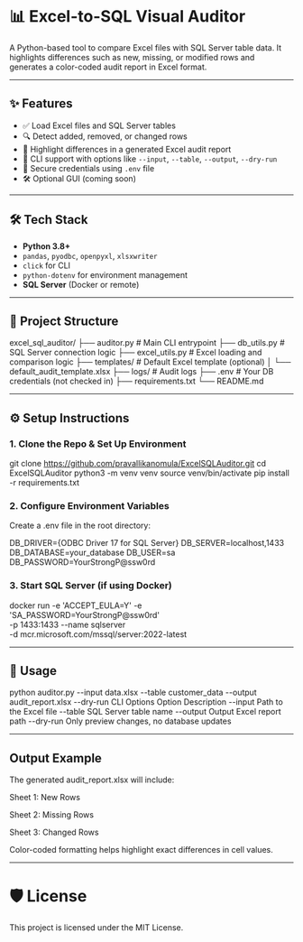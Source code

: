 # 📊 Excel-to-SQL Visual Auditor

A Python-based tool to compare Excel files with SQL Server table data. It highlights differences such as new, missing, or modified rows and generates a color-coded audit report in Excel format.

---

## ✨ Features

- ✅ Load Excel files and SQL Server tables
- 🔍 Detect added, removed, or changed rows
- 🎨 Highlight differences in a generated Excel audit report
- 💬 CLI support with options like `--input`, `--table`, `--output`, `--dry-run`
- 🔐 Secure credentials using `.env` file
- 🛠 Optional GUI (coming soon)

---

## 🛠 Tech Stack

- **Python 3.8+**
- `pandas`, `pyodbc`, `openpyxl`, `xlsxwriter`
- `click` for CLI
- `python-dotenv` for environment management
- **SQL Server** (Docker or remote)

---

## 📂 Project Structure
excel_sql_auditor/
├── auditor.py # Main CLI entrypoint
├── db_utils.py # SQL Server connection logic
├── excel_utils.py # Excel loading and comparison logic
├── templates/ # Default Excel template (optional)
│ └── default_audit_template.xlsx
├── logs/ # Audit logs
├── .env # Your DB credentials (not checked in)
├── requirements.txt
└── README.md

---

## ⚙️ Setup Instructions

### 1. Clone the Repo & Set Up Environment


git clone https://github.com/pravallikanomula/ExcelSQLAuditor.git
cd ExcelSQLAuditor
python3 -m venv venv
source venv/bin/activate
pip install -r requirements.txt


### 2. Configure Environment Variables
Create a .env file in the root directory:

DB_DRIVER={ODBC Driver 17 for SQL Server}
DB_SERVER=localhost,1433
DB_DATABASE=your_database
DB_USER=sa
DB_PASSWORD=YourStrongP@ssw0rd


### 3. Start SQL Server (if using Docker)

docker run -e 'ACCEPT_EULA=Y' -e 'SA_PASSWORD=YourStrongP@ssw0rd' \
   -p 1433:1433 --name sqlserver \
   -d mcr.microsoft.com/mssql/server:2022-latest

---

## 🚀 Usage
python auditor.py --input data.xlsx --table customer_data --output audit_report.xlsx --dry-run
CLI Options
Option	Description
--input	Path to the Excel file
--table	SQL Server table name
--output	Output Excel report path
--dry-run	Only preview changes, no database updates

---

## Output Example

The generated audit_report.xlsx will include:

Sheet 1: New Rows

Sheet 2: Missing Rows

Sheet 3: Changed Rows

Color-coded formatting helps highlight exact differences in cell values.

---

# 🛡️ License
This project is licensed under the MIT License.

